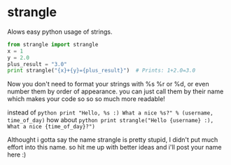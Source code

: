 # strangle
Alows easy python usage of strings.
```python
from strangle import strangle
x = 1
y = 2.0
plus_result = "3.0"
print strangle("{x}+{y}={plus_result}")  # Prints: 1+2.0=3.0
```

Now you don't need to format your strings with %s %r or %d, or even number them by order of appearance.
you can just call them by their name which makes your code so so so much more readable!

instead of ```python
print "Hello, %s :) What a nice %s?" % (username, time_of_day)```
how about ```python
print strangle("Hello {username} :), What a nice {time_of_day}?")```


Althought i gotta say the name strangle is pretty stupid, I didn't put much effort into this name. 
so hit me up with better ideas and i'll post your name here :) 
